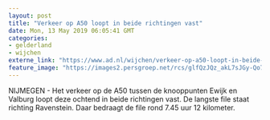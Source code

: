```yaml
---
layout: post
title: "Verkeer op A50 loopt in beide richtingen vast"
date: Mon, 13 May 2019 06:05:41 GMT
categories: 
- gelderland 
- wijchen 
externe_link: "https://www.ad.nl/wijchen/verkeer-op-a50-loopt-in-beide-richtingen-vast~a3bc4807/"
feature_image: "https://images2.persgroep.net/rcs/glfQzJQz_akL7sJGy-Qo7ulG8Iw/diocontent/148196160/_fitwidth/400/?appId=21791a8992982cd8da851550a453bd7f&quality=0.7"
---
```


NIJMEGEN - Het verkeer op de A50 tussen de knooppunten Ewijk en Valburg loopt deze ochtend in beide richtingen vast. De langste file staat richting Ravenstein. Daar bedraagt de file rond 7.45 uur 12 kilometer.
